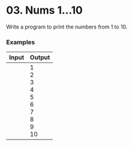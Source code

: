 # 03. Nums 1...10
Write a program to print the numbers from 1 to 10.

### Examples

| **Input** | **Output** |
| --- | --- |
| | 1<br>2<br>3<br>4<br>5<br>6<br>7<br>8<br>9<br>10 |